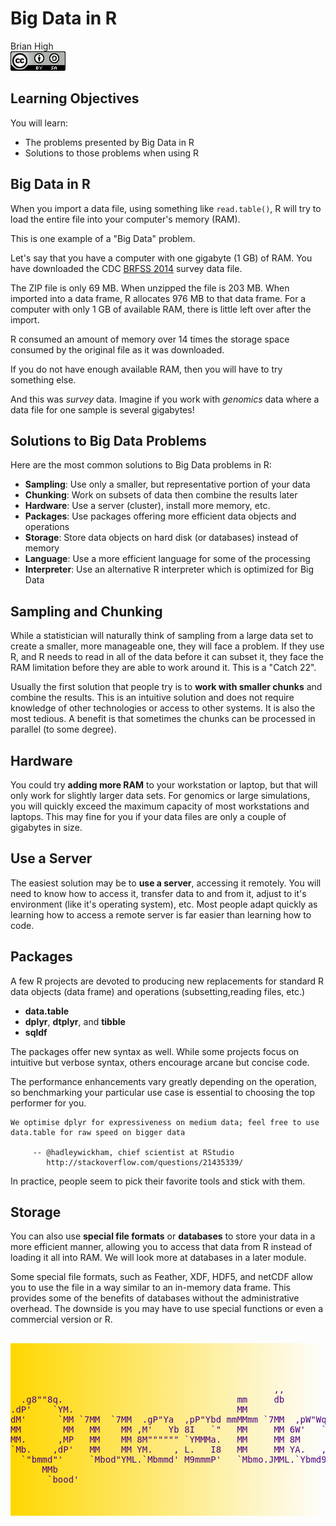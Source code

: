 # Big Data in R
Brian High  
![CC BY-SA 4.0](../images/cc_by-sa_4.png)  



## Learning Objectives

You will learn:

* The problems presented by Big Data in R
* Solutions to those problems when using R
 
## Big Data in R

When you import a data file, using something like `read.table()`, R will try 
to load the entire file into your computer's memory (RAM). 

This is one example of a "Big Data" problem.

Let's say that you have a computer with one gigabyte (1 GB) of RAM. You 
have downloaded the CDC [BRFSS 2014](http://www.cdc.gov/brfss/annual_data/annual_2014.html) 
survey data file.

The ZIP file is only 69 MB. When unzipped the file is 203 MB. When imported
into a data frame, R allocates 976 MB to that data frame. For a computer with 
only 1 GB of available RAM, there is little left over after the import.

R consumed an amount of memory over 14 times the storage space consumed by the
original file as it was downloaded.

If you do not have enough available RAM, then you will have to try something 
else.

And this was _survey_ data. Imagine if you work with _genomics_ data where a 
data file for one sample is several gigabytes!

## Solutions to Big Data Problems

Here are the most common solutions to Big Data problems in R:

* **Sampling**: Use only a smaller, but representative portion of your data
* **Chunking**: Work on subsets of data then combine the results later
* **Hardware**: Use a server (cluster), install more memory, etc.
* **Packages**: Use packages offering more efficient data objects and operations
* **Storage**: Store data objects on hard disk (or databases) instead of memory
* **Language**: Use a more efficient language for some of the processing
* **Interpreter**: Use an alternative R interpreter which is optimized for Big Data

## Sampling and Chunking

While a statistician will naturally think of sampling from a large data set to
create a smaller, more manageable one, they will face a problem. If they use 
R, and R needs to read in all of the data before it can subset it, they face 
the RAM limitation before they are able to work around it. This is a "Catch 22".

Usually the first solution that people try is to **work with smaller chunks** and
combine the results. This is an intuitive solution and does not require knowledge
of other technologies or access to other systems. It is also the most tedious. A 
benefit is that sometimes the chunks can be processed in parallel (to some degree).

## Hardware

You could try **adding more RAM** to your workstation or laptop, but that will only
work for slightly larger data sets. For genomics or large simulations, you will
quickly exceed the maximum capacity of most workstations and laptops. This may 
fine for you if your data files are only a couple of gigabytes in size.

## Use a Server

The easiest solution may be to **use a server**, accessing it remotely. You will 
need to know how to access it, transfer data to and from it, adjust to it's 
environment (like it's operating system), etc. Most people adapt quickly as
learning how to access a remote server is far easier than learning how to code.

## Packages

A few R projects are devoted to producing new replacements for standard R 
data objects (data frame) and operations (subsetting,reading files, etc.)

* **data.table**
* **dplyr**, **dtplyr**, and **tibble**
* **sqldf**

The packages offer new syntax as well. While some projects focus on intuitive
but verbose syntax, others encourage arcane but concise code.

The performance enhancements vary greatly depending on the operation, so 
benchmarking your particular use case is essential to choosing the top performer 
for you.

```
We optimise dplyr for expressiveness on medium data; feel free to use 
data.table for raw speed on bigger data

     -- @hadleywickham, chief scientist at RStudio
        http://stackoverflow.com/questions/21435339/
```

In practice, people seem to pick their favorite tools and stick with them.

## Storage

You can also use **special file formats** or **databases** to store your data in 
a more efficient manner, allowing you to access that data from R instead of 
loading it all into RAM. We will look more at databases in a later module.

Some special file formats, such as Feather, XDF, HDF5, and netCDF allow you to 
use the file in a way similar to an in-memory data frame. This provides some of 
the benefits of databases without the administrative overhead. The downside is 
you may have to use special functions or even a commercial version or R.

## 


<pre style="color: indigo; background: linear-gradient(to right, gold, rgba(255,0,0,0)); padding-top: 50px; padding-bottom: 50px;">
                                                                                        
                                                  ,,                                    
  .g8""8q.                                 mm     db                           ,M"""b.  
.dP'    `YM.                               MM                                  89'  `Mg 
dM'      `MM `7MM  `7MM  .gP"Ya  ,pP"Ybd mmMMmm `7MM  ,pW"Wq.`7MMpMMMb.  ,pP"Ybd    ,M9 
MM        MM   MM    MM ,M'   Yb 8I   `"   MM     MM 6W'   `Wb MM    MM  8I   `" mMMY'  
MM.      ,MP   MM    MM 8M"""""" `YMMMa.   MM     MM 8M     M8 MM    MM  `YMMMa. MM     
`Mb.    ,dP'   MM    MM YM.    , L.   I8   MM     MM YA.   ,A9 MM    MM  L.   I8 ,,     
  `"bmmd"'     `Mbod"YML.`Mbmmd' M9mmmP'   `Mbmo.JMML.`Ybmd9'.JMML  JMML.M9mmmP' db     
      MMb                                                                               
       `bood'
</pre>
<!-- http://patorjk.com/software/taag/#p=display&f=Georgia11&t=Questions%3F%0A -->
